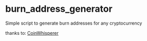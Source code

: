 # burn_address_generator
Simple script to generate burn addresses for any cryptocurrency

thanks to: [CoinWhisperer](https://gist.github.com/CoinWhisperer/6d673f1f3d13da1611cd)
